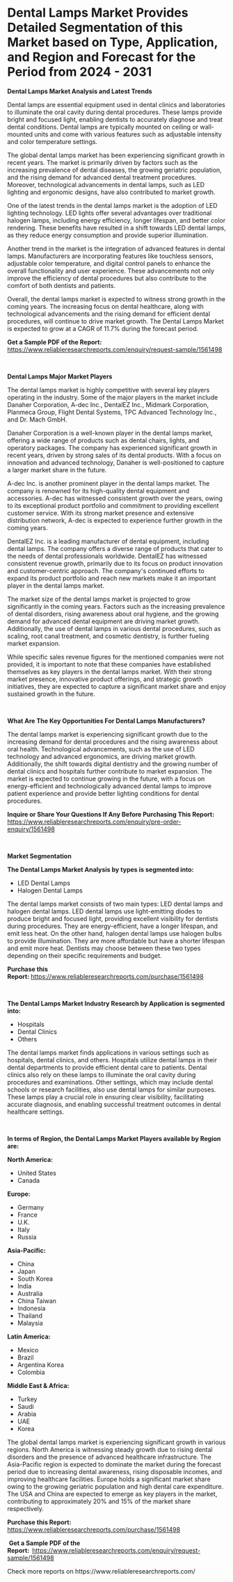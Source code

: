 <p><h1>Dental Lamps Market Provides Detailed Segmentation of this Market based on Type, Application, and Region and Forecast for the Period from 2024 - 2031</h1></p><p><strong>Dental Lamps Market Analysis and Latest Trends</strong></p>
<p><p>Dental lamps are essential equipment used in dental clinics and laboratories to illuminate the oral cavity during dental procedures. These lamps provide bright and focused light, enabling dentists to accurately diagnose and treat dental conditions. Dental lamps are typically mounted on ceiling or wall-mounted units and come with various features such as adjustable intensity and color temperature settings.</p><p>The global dental lamps market has been experiencing significant growth in recent years. The market is primarily driven by factors such as the increasing prevalence of dental diseases, the growing geriatric population, and the rising demand for advanced dental treatment procedures. Moreover, technological advancements in dental lamps, such as LED lighting and ergonomic designs, have also contributed to market growth.</p><p>One of the latest trends in the dental lamps market is the adoption of LED lighting technology. LED lights offer several advantages over traditional halogen lamps, including energy efficiency, longer lifespan, and better color rendering. These benefits have resulted in a shift towards LED dental lamps, as they reduce energy consumption and provide superior illumination.</p><p>Another trend in the market is the integration of advanced features in dental lamps. Manufacturers are incorporating features like touchless sensors, adjustable color temperature, and digital control panels to enhance the overall functionality and user experience. These advancements not only improve the efficiency of dental procedures but also contribute to the comfort of both dentists and patients.</p><p>Overall, the dental lamps market is expected to witness strong growth in the coming years. The increasing focus on dental healthcare, along with technological advancements and the rising demand for efficient dental procedures, will continue to drive market growth. The Dental Lamps Market is expected to grow at a CAGR of 11.7% during the forecast period.</p></p>
<p><strong>Get a Sample PDF of the Report:&nbsp;</strong> <a href="https://www.reliableresearchreports.com/enquiry/request-sample/1561498">https://www.reliableresearchreports.com/enquiry/request-sample/1561498</a></p>
<p>&nbsp;</p>
<p><strong>Dental Lamps Major Market Players</strong></p>
<p><p>The dental lamps market is highly competitive with several key players operating in the industry. Some of the major players in the market include Danaher Corporation, A-dec Inc., DentalEZ Inc., Midmark Corporation, Planmeca Group, Flight Dental Systems, TPC Advanced Technology Inc., and Dr. Mach GmbH.</p><p>Danaher Corporation is a well-known player in the dental lamps market, offering a wide range of products such as dental chairs, lights, and operatory packages. The company has experienced significant growth in recent years, driven by strong sales of its dental products. With a focus on innovation and advanced technology, Danaher is well-positioned to capture a larger market share in the future.</p><p>A-dec Inc. is another prominent player in the dental lamps market. The company is renowned for its high-quality dental equipment and accessories. A-dec has witnessed consistent growth over the years, owing to its exceptional product portfolio and commitment to providing excellent customer service. With its strong market presence and extensive distribution network, A-dec is expected to experience further growth in the coming years.</p><p>DentalEZ Inc. is a leading manufacturer of dental equipment, including dental lamps. The company offers a diverse range of products that cater to the needs of dental professionals worldwide. DentalEZ has witnessed consistent revenue growth, primarily due to its focus on product innovation and customer-centric approach. The company's continued efforts to expand its product portfolio and reach new markets make it an important player in the dental lamps market.</p><p>The market size of the dental lamps market is projected to grow significantly in the coming years. Factors such as the increasing prevalence of dental disorders, rising awareness about oral hygiene, and the growing demand for advanced dental equipment are driving market growth. Additionally, the use of dental lamps in various dental procedures, such as scaling, root canal treatment, and cosmetic dentistry, is further fueling market expansion.</p><p>While specific sales revenue figures for the mentioned companies were not provided, it is important to note that these companies have established themselves as key players in the dental lamps market. With their strong market presence, innovative product offerings, and strategic growth initiatives, they are expected to capture a significant market share and enjoy sustained growth in the future.</p></p>
<p>&nbsp;</p>
<p><strong>What Are The Key Opportunities For Dental Lamps Manufacturers?</strong></p>
<p><p>The dental lamps market is experiencing significant growth due to the increasing demand for dental procedures and the rising awareness about oral health. Technological advancements, such as the use of LED technology and advanced ergonomics, are driving market growth. Additionally, the shift towards digital dentistry and the growing number of dental clinics and hospitals further contribute to market expansion. The market is expected to continue growing in the future, with a focus on energy-efficient and technologically advanced dental lamps to improve patient experience and provide better lighting conditions for dental procedures.</p></p>
<p><strong>Inquire or Share Your Questions If Any Before Purchasing This Report:</strong> <a href="https://www.reliableresearchreports.com/enquiry/pre-order-enquiry/1561498">https://www.reliableresearchreports.com/enquiry/pre-order-enquiry/1561498</a></p>
<p>&nbsp;</p>
<p><strong>Market Segmentation</strong></p>
<p><strong>The Dental Lamps Market Analysis by types is segmented into:</strong></p>
<p><ul><li>LED Dental Lamps</li><li>Halogen Dental Lamps</li></ul></p>
<p><p>The dental lamps market consists of two main types: LED dental lamps and halogen dental lamps. LED dental lamps use light-emitting diodes to produce bright and focused light, providing excellent visibility for dentists during procedures. They are energy-efficient, have a longer lifespan, and emit less heat. On the other hand, halogen dental lamps use halogen bulbs to provide illumination. They are more affordable but have a shorter lifespan and emit more heat. Dentists may choose between these two types depending on their specific requirements and budget.</p></p>
<p><strong>Purchase this Report:&nbsp;</strong><a href="https://www.reliableresearchreports.com/purchase/1561498">https://www.reliableresearchreports.com/purchase/1561498</a></p>
<p>&nbsp;</p>
<p><strong>The Dental Lamps Market Industry Research by Application is segmented into:</strong></p>
<p><ul><li>Hospitals</li><li>Dental Clinics</li><li>Others</li></ul></p>
<p><p>The dental lamps market finds applications in various settings such as hospitals, dental clinics, and others. Hospitals utilize dental lamps in their dental departments to provide efficient dental care to patients. Dental clinics also rely on these lamps to illuminate the oral cavity during procedures and examinations. Other settings, which may include dental schools or research facilities, also use dental lamps for similar purposes. These lamps play a crucial role in ensuring clear visibility, facilitating accurate diagnosis, and enabling successful treatment outcomes in dental healthcare settings.</p></p>
<p>&nbsp;</p>
<p><strong>In terms of Region, the Dental Lamps Market Players available by Region are:</strong></p>
<p>
    <p> <strong> North America: </strong>
        <ul>
            <li>United States</li>
            <li>Canada</li>
        </ul>
        </p> 
    <p> <strong> Europe: </strong>
        <ul>
            <li>Germany</li>
            <li>France</li>
            <li>U.K.</li>
            <li>Italy</li>
            <li>Russia</li>
        </ul>
        </p> 
    <p> <strong> Asia-Pacific: </strong>
        <ul>
            <li>China</li>
            <li>Japan</li>
            <li>South Korea</li>
            <li>India</li>
            <li>Australia</li>
            <li>China Taiwan</li>
            <li>Indonesia</li>
            <li>Thailand</li>
            <li>Malaysia</li>
        </ul>
        </p> 
    <p> <strong> Latin America: </strong>
        <ul>
            <li>Mexico</li>
            <li>Brazil</li>
            <li>Argentina Korea</li>
            <li>Colombia</li>
        </ul>
        </p> 
    <p> <strong> Middle East & Africa: </strong>
        <ul>
            <li>Turkey</li>
            <li>Saudi</li>
            <li>Arabia</li>
            <li>UAE</li>
            <li>Korea</li>
        </ul>
    </p>
    </p>
<p><p>The global dental lamps market is experiencing significant growth in various regions. North America is witnessing steady growth due to rising dental disorders and the presence of advanced healthcare infrastructure. The Asia-Pacific region is expected to dominate the market during the forecast period due to increasing dental awareness, rising disposable incomes, and improving healthcare facilities. Europe holds a significant market share owing to the growing geriatric population and high dental care expenditure. The USA and China are expected to emerge as key players in the market, contributing to approximately 20% and 15% of the market share respectively.</p></p>
<p><strong>Purchase this Report: </strong><a href="https://www.reliableresearchreports.com/purchase/1561498">https://www.reliableresearchreports.com/purchase/1561498</a></p>
<p>&nbsp;<strong>Get a Sample PDF of the Report:&nbsp;&nbsp;</strong><a href="https://www.reliableresearchreports.com/enquiry/request-sample/1561498">https://www.reliableresearchreports.com/enquiry/request-sample/1561498</a></p>
<p><strong></strong></p>
<p>Check more reports on https://www.reliableresearchreports.com/</p>